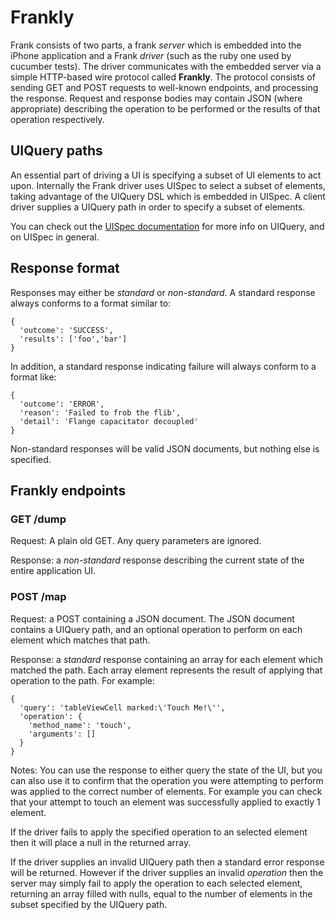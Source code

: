 # Frankly

Frank consists of two parts, a frank *server* which is embedded into the iPhone application and a Frank *driver* (such as the ruby one used by cucumber tests). The driver communicates with the embedded server via a simple HTTP-based wire protocol called **Frankly**. The protocol consists of sending GET and POST requests to well-known endpoints, and processing the response. Request and response bodies may contain JSON (where appropriate) describing the operation to be performed or the results of that operation respectively.

## UIQuery paths
An essential part of driving a UI is specifying a subset of UI elements to act upon. Internally the Frank driver uses UISpec to select a subset of elements, taking advantage of the UIQuery DSL which is embedded in UISpec. A client driver supplies a UIQuery path in order to specify a subset of elements.

You can check out the [UISpec documentation](http://code.google.com/p/uispec/wiki/Documentation) for more info on UIQuery, and on UISpec in general.

## Response format

Responses may either be _standard_ or _non-standard_. A standard response always conforms to a format similar to:

    {
      'outcome': 'SUCCESS',
      'results': ['foo','bar']
    }

In addition, a standard response indicating failure will always conform to a format like:

    {
      'outcome': 'ERROR',
      'reason': 'Failed to frob the flib',
      'detail': 'Flange capacitator decoupled'
    }

Non-standard responses will be valid JSON documents, but nothing else is specified.

## Frankly endpoints 

### GET /dump

Request: A plain old GET. Any query parameters are ignored.

Response: a *non-standard* response describing the current state of the entire application UI.

### POST /map 

Request: a POST containing a JSON document. The JSON document contains a UIQuery path, and an optional operation to perform on each element which matches that path.

Response: a *standard* response containing an array for each element which matched the path. Each array element represents the result of applying that operation to the path. For example:
		
    {
      'query': 'tableViewCell marked:\'Touch Me!\'',
      'operation': {
        'method_name': 'touch',
        'arguments': []
      }
    }

Notes: You can use the response to either query the state of the UI, but you can also use it to confirm that the operation you were attempting to perform was applied to the correct number of elements. For example you can check that your attempt to touch an element was successfully applied to exactly 1 element.

If the driver fails to apply the specified operation to an selected element then it will place a null in the returned array.

If the driver supplies an invalid UIQuery path then a standard error response will be returned. However if the driver supplies an invalid *operation* then the server may simply fail to apply the operation to each selected element, returning an array filled with nulls, equal to the number of elements in the subset specified by the UIQuery path.
